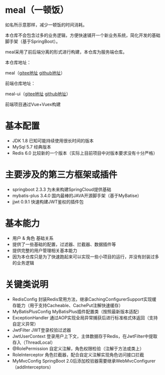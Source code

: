 # meal（一顿饭）
如名所示意那样，减少一顿饭的时间消耗。

本仓库不会包含过多的业务逻辑，方便快速铺开一个新业务系统，简化开发的基础脚手架（基于SpringBoot）。

meal采用了前后端分离的形式进行构建，本仓库为服务端仓库。

本仓库地址：

meal（[gitee地址](https://gitee.com/mebugs/meal) [github地址](https://github.com/mebugs/meal)）

前端仓库地址：

meal-ui（[gitee地址](https://gitee.com/mebugs/meal-ui) [github地址](https://github.com/mebugs/meal-ui)）

前端项目通过Vue+Vuex构建

# 基本配置
 - JDK 1.8 已知可能持续使用很长时间的版本
 - MySql 5.7 经典版本
 - Redis 6.0 比较新的一个版本（实际上目前项目中对版本要求没有十分严格）

# 主要涉及的第三方框架或插件
 - springboot 2.3.3 为未来构建SpringCloud提供基础
 - mybatis-plus 3.4.0 国内最棒的JAVA开源脚手架（基于MyBatise）
 - jjwt 0.9.1 快速构建JWT鉴权的插件包

# 基本能力
 - 用户 & 角色 基础关系
 - 提供了一些基础的配置，过滤器、拦截器、数据插件等
 - 提供完整的用户管理相关基本能力
 - 因为本仓库只是为了快速跑起来可以实现一些小项目的运行，并没有封装过多的业务逻辑

# 关键类说明
 - RedisConfig 封装Redis常用方法，继承CachingConfigurerSupport实现缓存能力（用于支持Cacheable、CachePut注解快速缓存）
 - MyBatisPlusConfig MyBatisPlus插件配置类（按照最新版本适配）
 - ExceptionHandler 通过AOP实现全局异常捕获后进行标准格式体返回（支持自定义异常）
 - JwtFilter JWT登录校验过滤器
 - JwtUserContext 登录用户上下文，主体数据存于Redis，在JwtFilter中提取存入（ThreadLocal）
 - @RolePermission 自定义注解，角色权限检验（注解于方法或类上）
 - RoleInterceptor 角色拦截器，配合自定义注解实现角色访问接口拦截
 - MyMvcConfig SpringBoot 2.0后添加校验器需要继承WebMvcConfigurer（addInterceptors）